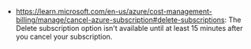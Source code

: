 - https://learn.microsoft.com/en-us/azure/cost-management-billing/manage/cancel-azure-subscription#delete-subscriptions: The Delete subscription option isn't available until at least 15 minutes after you cancel your subscription.
